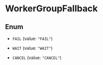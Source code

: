 

# WorkerGroupFallback

## Enum


* `FAIL` (value: `"FAIL"`)

* `WAIT` (value: `"WAIT"`)

* `CANCEL` (value: `"CANCEL"`)




